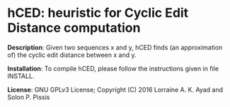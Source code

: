 hCED: heuristic for Cyclic Edit Distance computation
===

<b>Description</b>: Given two sequences x and y, hCED finds (an approximation of) the cyclic edit 
distance between x and y.

<b>Installation</b>: To compile hCED, please follow the instructions given in file INSTALL.

<b>License</b>: GNU GPLv3 License; Copyright (C) 2016 Lorraine A. K. Ayad and Solon P. Pissis
